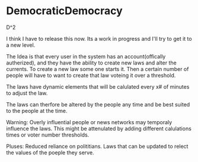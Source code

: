 # DemocraticDemocracy
D^2

I think I have to release this now.
Its a work in progress and I'll try to get it to a new level.

The Idea is that every user in the system has an account(offically autherized),
and they have the ability to create new laws and alter the currents.
To create a new law some one starts it. Then a certain number of people will have to want to create that law voteing it over a threshold.

The laws have dynamic elements that will be calulated every x# of minutes to adjust the law. 

The laws can therfore be altered by the people any time and be best suited to the people at the time.



Warning:
Overly influential people or news networks may temporaly influence the laws. 
  This might be attenulated by adding different calulations times or voter number thresholds. 


Pluses:
Reduced reliance on polititians.
Laws that can be updated to relect the values of the poeple they serve.
